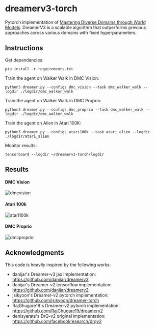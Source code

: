 # dreamerv3-torch
Pytorch implementation of [Mastering Diverse Domains through World Models](https://arxiv.org/abs/2301.04104v1). DreamerV3 is a scalable algorithm that outperforms previous approaches across various domains with fixed hyperparameters.

## Instructions

Get dependencies:
```
pip install -r requirements.txt
```
Train the agent on Walker Walk in DMC Vision:
```
python3 dreamer.py --configs dmc_vision --task dmc_walker_walk --logdir ./logdir/dmc_walker_walk
```
Train the agent on Walker Walk in DMC Proprio:
```
python3 dreamer.py --configs dmc_proprio --task dmc_walker_walk --logdir ./logdir/dmc_walker_walk
```
Train the agent on Alien in Atari 100K:
```
python3 dreamer.py --configs atari100k --task atari_alien --logdir ./logdir/atari_alien
```
Monitor results:
```
tensorboard --logdir ~/dreamerv3-torch/logdir
```

## Results
#### DMC Vision
![dmcvision](https://github.com/NM512/dreamerv3-torch/assets/70328564/f6eda58f-7c41-4bb6-885c-d3525657e254)

#### Atari 100k
![atari100k](https://github.com/NM512/dreamerv3-torch/assets/70328564/0da6d899-d91d-44b4-a8c4-d5b37413aa11)

#### DMC Proprio
![dmcproprio](https://github.com/NM512/dreamerv3-torch/assets/70328564/7f6e47a5-3235-4bc4-bef9-15ff96782d5e)


## Acknowledgments
This code is heavily inspired by the following works:
- danijar's Dreamer-v3 jax implementation: https://github.com/danijar/dreamerv3
- danijar's Dreamer-v2 tensorflow implementation: https://github.com/danijar/dreamerv2
- jsikyoon's Dreamer-v2 pytorch implementation: https://github.com/jsikyoon/dreamer-torch
- RajGhugare19's Dreamer-v2 pytorch implementation: https://github.com/RajGhugare19/dreamerv2
- denisyarats's DrQ-v2 original implementation: https://github.com/facebookresearch/drqv2
